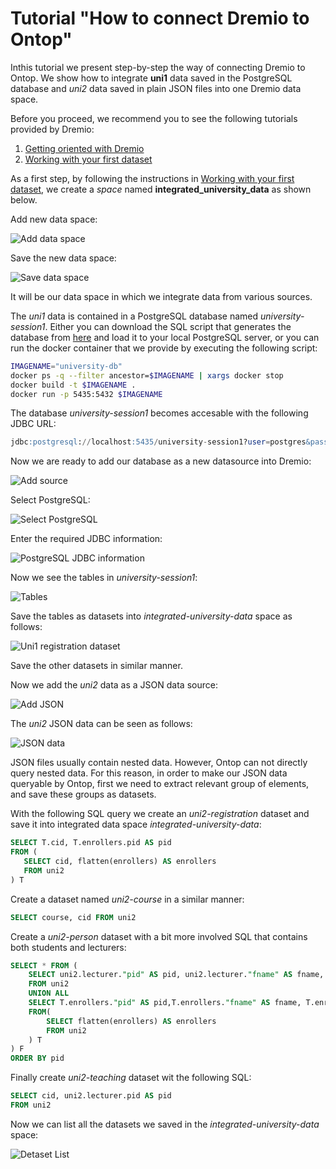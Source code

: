 Tutorial "How to connect Dremio to Ontop"
=====================================================================================================

Inthis tutorial we present step-by-step the way of connecting Dremio to Ontop. We show how to integrate **uni1** data saved in the PostgreSQL database and *uni2* data saved in plain JSON files into one Dremio data space. 

Before you proceed, we recommend you to see the following tutorials provided by Dremio:

  1. [Getting oriented with Dremio](https://www.dremio.com/tutorials/getting-oriented-to-dremio/)
  2. [Working with your first dataset](https://www.dremio.com/tutorials/working-with-your-first-dataset/)


As a first step, by following the instructions in [Working with your first dataset](https://www.dremio.com/tutorials/working-with-your-first-dataset/), we create a *space* named **integrated_university_data** as shown below.

Add new data space:

![Add data space](add-space.png) 

Save the new data space:

![Save data space](save-space.png)

It will be our data space in which we integrate data from various sources.

The *uni1* data is contained in a PostgreSQL database named *university-session1*. Either you can download the SQL script that generates the database from [here](data/postgres-docker/db/university-session1.sql) and load it to your local PostgreSQL server, or you can run the docker container that we provide by executing the following script:

```bash
IMAGENAME="university-db"
docker ps -q --filter ancestor=$IMAGENAME | xargs docker stop
docker build -t $IMAGENAME .
docker run -p 5435:5432 $IMAGENAME
``` 
 
The database *university-session1* becomes accesable with the following JDBC URL:

```sql
jdbc:postgresql://localhost:5435/university-session1?user=postgres&password=postgres
``` 

Now we are ready to add our database as a new datasource into Dremio:

![Add source](add-source.png)

Select PostgreSQL:

![Select PostgreSQL](add-postgres.png)

Enter the required JDBC information:

![PostgreSQL JDBC information](postgres-info.png)

Now we see the tables in *university-session1*:

![Tables](postgres-tables.png)

Save the tables as datasets into *integrated-university-data* space as follows:

![Uni1 registration dataset](postgres-uni1-registration-dataset.png)

Save the other datasets in similar manner.


Now we add the *uni2* data as a JSON data source:

![Add JSON](add-json.png)

The *uni2* JSON data can be seen as follows:

![JSON data](see-json.png)

JSON files usually contain nested data. However, Ontop can not directly query nested data. For this reason, in order to make our JSON data queryable by Ontop, first we need to extract relevant group of elements, and save these groups as datasets. 

With the following SQL query we create an *uni2-registration* dataset and save it into integrated data space *integrated-university-data*:

```sql
SELECT T.cid, T.enrollers.pid AS pid 
FROM (
   SELECT cid, flatten(enrollers) AS enrollers 
   FROM uni2
) T
```

Create a dataset named *uni2-course* in a similar manner:

```sql
SELECT course, cid FROM uni2
``` 

Create a *uni2-person* dataset with a bit more involved SQL that contains both students and lecturers:

```sql
SELECT * FROM (
    SELECT uni2.lecturer."pid" AS pid, uni2.lecturer."fname" AS fname, uni2.lecturer."lname" AS lname 
    FROM uni2
    UNION ALL
    SELECT T.enrollers."pid" AS pid,T.enrollers."fname" AS fname, T.enrollers."lname" AS lnmae 
    FROM(
        SELECT flatten(enrollers) AS enrollers
        FROM uni2
    ) T
) F
ORDER BY pid
``` 

Finally create *uni2-teaching* dataset wit the following SQL:

```sql
SELECT cid, uni2.lecturer.pid AS pid
FROM uni2
```

Now we can list all the datasets we saved in the *integrated-university-data* space:

![Detaset List](dataset-list.png)